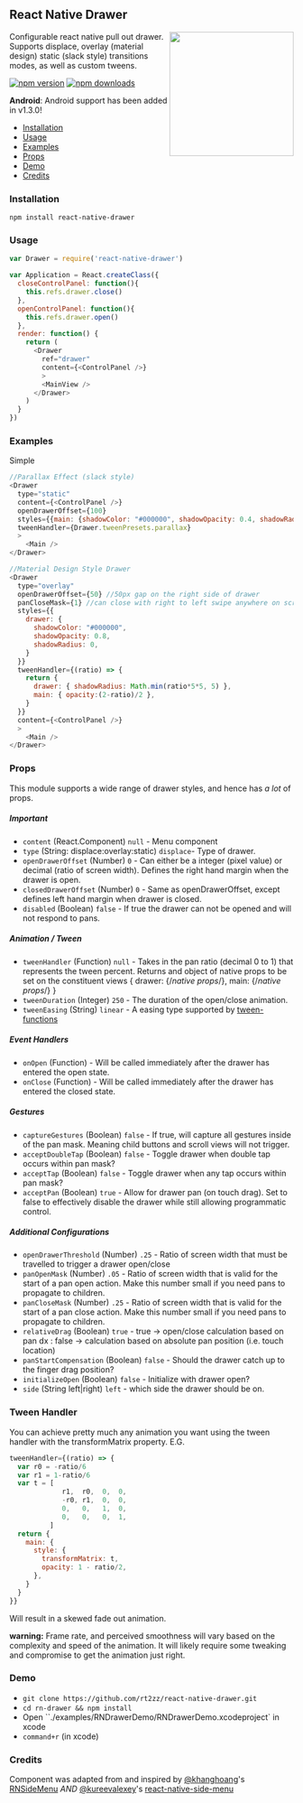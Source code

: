 ## React Native Drawer
<img width="220px" align="right" src="https://raw.githubusercontent.com/rt2zz/react-native-drawer/master/examples/rn-drawer.gif" />

Configurable react native pull out drawer. Supports displace, overlay (material design) static (slack style) transitions modes, as well as custom tweens.  

[![npm version](https://img.shields.io/npm/v/react-native-drawer.svg?style=flat-square)](https://www.npmjs.com/package/react-native-drawer)
[![npm downloads](https://img.shields.io/npm/dm/react-native-drawer.svg?style=flat-square)](https://www.npmjs.com/package/react-native-drawer)

**Android**: Android support has been added in v1.3.0!

- [Installation](#installation)
- [Usage](#usage)
- [Examples](#examples)
- [Props](#props)
- [Demo](#demo)
- [Credits](#credits)

### Installation
`npm install react-native-drawer`

### Usage
```javascript
var Drawer = require('react-native-drawer')

var Application = React.createClass({
  closeControlPanel: function(){
    this.refs.drawer.close()
  },
  openControlPanel: function(){
    this.refs.drawer.open()
  },
  render: function() {
    return (
      <Drawer
        ref="drawer"
        content={<ControlPanel />}
        >
        <MainView />
      </Drawer>
    )
  }
})
```

### Examples
Simple
```js
//Parallax Effect (slack style)
<Drawer
  type="static"
  content={<ControlPanel />}
  openDrawerOffset={100}
  styles={{main: {shadowColor: "#000000", shadowOpacity: 0.4, shadowRadius: 3}}}
  tweenHandler={Drawer.tweenPresets.parallax}
  >
    <Main />
</Drawer>

//Material Design Style Drawer
<Drawer
  type="overlay"
  openDrawerOffset={50} //50px gap on the right side of drawer
  panCloseMask={1} //can close with right to left swipe anywhere on screen
  styles={{
    drawer: {
      shadowColor: "#000000",
      shadowOpacity: 0.8,
      shadowRadius: 0,
    }
  }}
  tweenHandler={(ratio) => {
    return {
      drawer: { shadowRadius: Math.min(ratio*5*5, 5) },
      main: { opacity:(2-ratio)/2 },
    }
  }}
  content={<ControlPanel />}
  >
    <Main />
</Drawer>
```

### Props
This module supports a wide range of drawer styles, and hence has *a lot* of props.
##### Important
- `content` (React.Component) `null` - Menu component
- `type` (String: displace:overlay:static) `displace`- Type of drawer.
- `openDrawerOffset` (Number) `0` - Can either be a integer (pixel value) or decimal (ratio of screen width). Defines the right hand margin when the drawer is open.
- `closedDrawerOffset` (Number) `0` - Same as openDrawerOffset, except defines left hand margin when drawer is closed.
- `disabled` (Boolean) `false` - If true the drawer can not be opened and will not respond to pans.

##### Animation / Tween
- `tweenHandler` (Function) `null` - Takes in the pan ratio (decimal 0 to 1) that represents the tween percent. Returns and object of native props to be set on the constituent views { drawer: {/*native props*/}, main: {/*native props*/} }
- `tweenDuration` (Integer) `250` - The duration of the open/close animation.
- `tweenEasing` (String) `linear` - A easing type supported by [tween-functions](https://www.npmjs.com/package/tween-functions)

##### Event Handlers
- `onOpen` (Function) - Will be called immediately after the drawer has entered the open state.
- `onClose` (Function) - Will be called immediately after the drawer has entered the closed state.

##### Gestures
- `captureGestures` (Boolean) `false` - If true, will capture all gestures inside of the pan mask. Meaning child buttons and scroll views will not trigger.
- `acceptDoubleTap` (Boolean) `false` - Toggle drawer when double tap occurs within pan mask?
- `acceptTap` (Boolean) `false` - Toggle drawer when any tap occurs within pan mask?
- `acceptPan` (Boolean) `true` - Allow for drawer pan (on touch drag). Set to false to effectively disable the drawer while still allowing programmatic control.

##### Additional Configurations
- `openDrawerThreshold` (Number) `.25` - Ratio of screen width that must be travelled to trigger a drawer open/close
- `panOpenMask` (Number) `.05` - Ratio of screen width that is valid for the start of a pan open action. Make this number small if you need pans to propagate to children.
- `panCloseMask` (Number) `.25` - Ratio of screen width that is valid for the start of a pan close action. Make this number small if you need pans to propagate to children.
- `relativeDrag` (Boolean) `true` - true -> open/close calculation based on pan dx : false -> calculation based on absolute pan position (i.e. touch location)
- `panStartCompensation` (Boolean) `false` - Should the drawer catch up to the finger drag position?
- `initializeOpen` (Boolean) `false` - Initialize with drawer open?
- `side` (String left|right) `left` - which side the drawer should be on.

### Tween Handler
You can achieve pretty much any animation you want using the tween handler with the transformMatrix property. E.G.
```js
tweenHandler={(ratio) => {
  var r0 = -ratio/6
  var r1 = 1-ratio/6
  var t = [
             r1,  r0,  0,  0,
             -r0, r1,  0,  0,
             0,   0,   1,  0,
             0,   0,   0,  1,
          ]
  return {
    main: {
      style: {
        transformMatrix: t,
        opacity: 1 - ratio/2,
      },
    }
  }
}}
```
Will result in a skewed fade out animation.

**warning:** Frame rate, and perceived smoothness will vary based on the complexity and speed of the animation. It will likely require some tweaking and compromise to get the animation just right.

### Demo
* `git clone https://github.com/rt2zz/react-native-drawer.git`
* `cd rn-drawer && npm install`
* Open ``./examples/RNDrawerDemo/RNDrawerDemo.xcodeproject` in xcode
* `command+r` (in xcode)

### Credits
Component was adapted from and inspired by
[@khanghoang](https://github.com/khanghoang)'s [RNSideMenu](https://github.com/khanghoang/RNSideMenu)
*AND*
[@kureevalexey](https://twitter.com/kureevalexey)'s [react-native-side-menu](https://github.com/Kureev/react-native-side-menu)
